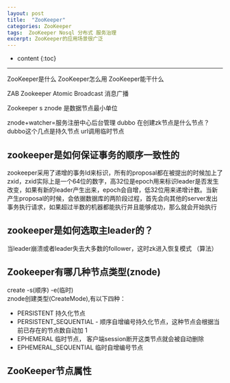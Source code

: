```yaml
---
layout: post
title:  "ZooKeeper"
categories: ZooKeeper
tags:  ZooKeeper Nosql 分布式 服务治理
excerpt: ZooKeeper的应用场景很广泛
---
```


* content
{:toc}

---


ZooKeeper是什么
ZooKeeper怎么用
ZooKeeper能干什么

ZAB
Zookeeper Atomic Broadcast 消息广播

Zookeeper s
znode 是数据节点最小单位

znode+watcher=服务注册中心后台管理
dubbo 在创建zk节点是什么节点？
dubbo这个几点是持久节点 url调用临时节点

zookeeper是如何保证事务的顺序一致性的
-----
zookeeper采用了递增的事务Id来标识，所有的proposal都在被提出的时候加上了zxid，zxid实际上是一个64位的数字，高32位是epoch用来标识leader是否发生改变，如果有新的leader产生出来，epoch会自增，低32位用来递增计数。当新产生proposal的时候，会依据数据库的两阶段过程，首先会向其他的server发出事务执行请求，如果超过半数的机器都能执行并且能够成功，那么就会开始执行

zookeeper是如何选取主leader的？
------
当leader崩溃或者leader失去大多数的follower，这时zk进入恢复模式
（算法）

Zookeeper有哪几种节点类型(znode)
------
create -s(顺序) -e(临时)  
znode创建类型(CreateMode),有以下四种：
 - PERSISTENT                持久化节点
 - PERSISTENT_SEQUENTIAL     - 顺序自增编号持久化节点，这种节点会根据当前已存在的节点数自动加 1
 - EPHEMERAL                 临时节点， 客户端session断开这类节点就会被自动删除
 - EPHEMERAL_SEQUENTIAL      临时自增编号节点


ZooKeeper节点属性
------
